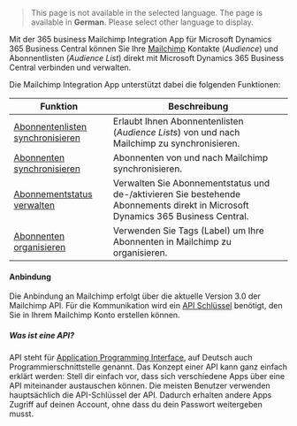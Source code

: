 > This page is not available in the selected language. The page is available in **German**. Please select other language to display.

Mit der 365 business Mailchimp Integration App für Microsoft Dynamics 365 Business Central können Sie Ihre [Mailchimp](https://mailchimp.com/) Kontakte (_Audience_) und Abonnentlisten (_Audience List_) direkt mit Microsoft Dynamics 365 Business Central verbinden und verwalten.

Die Mailchimp Integration App unterstützt dabei die folgenden Funktionen:

| Funktion | Beschreibung |
| --- | --- |
| [Abonnentenlisten synchronisieren](audience-lists/) | Erlaubt Ihnen Abonnentenlisten (_Audience Lists_) von und nach Mailchimp zu synchronisieren.  | 
| [Abonnenten synchronisieren](audience/) | Abonnenten von und nach Mailchimp synchronisieren. |
| [Abonnementstatus verwalten](audience/#wie-ändere-ich-den-abonnementstatus-eines-abonnenten) | Verwalten Sie Abonnementstatus und de-/aktivieren Sie bestehende Abonnements direkt in Microsoft Dynamics 365 Business Central. |
| [Abonnenten organisieren](audience/#wie-füge-ich-tags-label-zu-einem-abonnenten-hinzu) | Verwenden Sie Tags (Label) um Ihre Abonnenten in Mailchimp zu organisieren. |

#### Anbindung
Die Anbindung an Mailchimp erfolgt über die aktuelle Version 3.0 der Mailchimp API. Für die Kommunikation wird ein [API Schlüssel](https://mailchimp.com/de/help/about-api-keys/) benötigt, den Sie in Ihrem Mailchimp Konto erstellen können.

##### Was ist eine API?
API steht für [Application Programming Interface](https://de.wikipedia.org/wiki/Programmierschnittstelle), auf Deutsch auch Programmierschnittstelle genannt. Das Konzept einer API kann ganz einfach erklärt werden: Stell dir einfach vor, dass sich verschiedene Apps über eine API miteinander austauschen können. Die meisten Benutzer verwenden hauptsächlich die API-Schlüssel der API. Dadurch erhalten andere Apps Zugriff auf deinen Account, ohne dass du dein Passwort weitergeben musst.